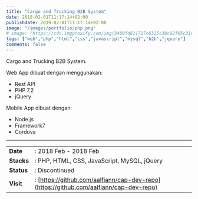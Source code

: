 ```yaml
---
title: "Cargo and Trucking B2B System"
date: 2018-02-01T11:17:14+02:00
publishdate: 2019-02-01T11:17:14+02:00
image: "/images/portfolio/php.png"
# image: "https://cdn.imgproxify.com/img/3400fd611717c6325c38c92f65c31ceedcb94fa308c6df5f049fb4678d6cc17f19c3f954f5720a2472043fd59874c982b268190b734c3667.png"
tags: ["web","php","html","css","javascript","mysql","b2b","jquery"]
comments: false
---
```


Cargo and Trucking B2B System.
<!--more-->
Web App dibuat dengan menggunakan:
- Rest API
- PHP 7.2
- jQuery

Mobile App dibuat dengan:
- Node.js
- Framework7
- Cordova

---

|||
|---|---|
|**Date**| : 2018 Feb - 2018 Feb
|**Stacks**| : PHP, HTML, CSS, JavaScript, MySQL, jQuery
|**Status**| : Discontinued
|**Visit**| : [https://github.com/aalfiann/cap-dev-repo](https://github.com/aalfiann/cap-dev-repo)

